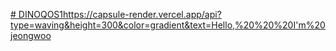 [# DINOQOS1](https://capsule-render.vercel.app/api?type=waving&height=300&color=gradient&text=Hello,%20%20%20I'm%20jeongwoo)https://capsule-render.vercel.app/api?type=waving&height=300&color=gradient&text=Hello,%20%20%20I'm%20jeongwoo
